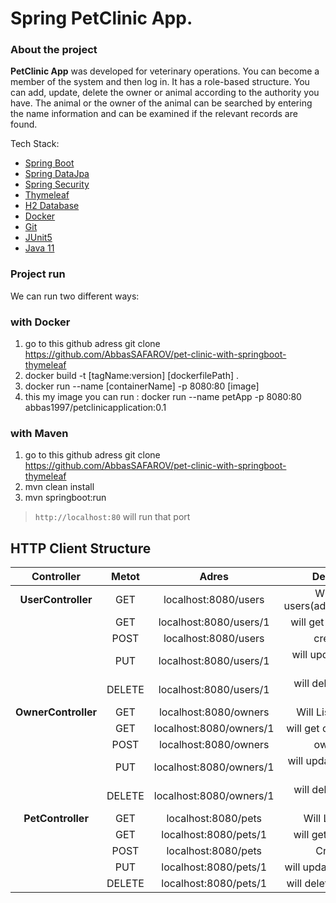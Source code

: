 # Spring PetClinic App.

### About the project

**PetClinic App** was developed for veterinary operations. You can become a member of the system and then log in. 
It has a role-based structure. You can add, update, delete the owner or animal according to the authority you have. 
The animal or the owner of the animal can be searched by entering the name information and can be examined 
if the relevant records are found.

Tech Stack:

* [Spring Boot](#)  
* [Spring DataJpa](#)
* [Spring Security](#)
* [Thymeleaf](#)
* [H2 Database](#)
* [Docker](#)
* [Git](#)
* [JUnit5](#)
* [Java 11](#)

### Project run

We can run two different ways:

### with Docker

1. go to this github adress git clone https://github.com/AbbasSAFAROV/pet-clinic-with-springboot-thymeleaf
2. docker build -t [tagName:version] [dockerfilePath] .
3. docker run --name [containerName] -p 8080:80 [image]
4. this my image you can run : docker run --name petApp -p 8080:80 abbas1997/petclinicapplication:0.1




### with Maven

1. go to this github adress git clone https://github.com/AbbasSAFAROV/pet-clinic-with-springboot-thymeleaf
2. mvn clean install
3. mvn springboot:run

> `http://localhost:80` will run that port

## HTTP Client Structure

|      Controller       | Metot  |            Adres            |                  Description                   |
| :-------------------: | :----: | :-------------------------: | :-----------------------------------------: |
|  **UserController**   |  GET   |   localhost:8080/users      |        Will List All users(admin,veterinary)|
|                       |  GET   |  localhost:8080/users/1     |        will get user with id:1              |
|                       |  POST  |   localhost:8080/users      |             create user                     |
|                       |  PUT   |  localhost:8080/users/1     |       will update user with id:1            |
|                       | DELETE |  localhost:8080/users/1     |         will delete user with id:1          |
|  **OwnerController**  |  GET   |   localhost:8080/owners     |         Will List All owners                |
|                       |  GET   |  localhost:8080/owners/1    |         will get owner with id:1            |
|                       |  POST  |  localhost:8080/owners      |                owner user                   |
|                       |  PUT   |  localhost:8080/owners/1    |        will update owner with id:1          |
|                       | DELETE |  localhost:8080/owners/1    |          will delete user with id:1         |
| **PetController**     |  GET   |  localhost:8080/pets        |          Will List All pets                 |
|                       |  GET   | localhost:8080/pets/1       |          will get pet with id:1             |
|                       |  POST  |  localhost:8080/pets        |               Create Pet                    |
|                       |  PUT   | localhost:8080/pets/1       |         will update pet with id:1           |
|                       | DELETE | localhost:8080/pets/1       |           will delete pet with id:1         |


